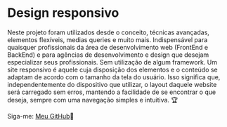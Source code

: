 # Design responsivo

Neste projeto foram utilizados desde o conceito, técnicas avançadas, elementos flexíveis, medias queries e muito mais. Indispensável para quaisquer profissionais da área de desenvolvimento web (FrontEnd e BackEnd) e para agências de desenvolvimento e design que desejam especializar seus profissionais. Sem utilização de algum framework. Um site responsivo é aquele cuja disposição dos elementos e o conteúdo se adaptam de acordo com o tamanho da tela do usuário. Isso significa que, independentemente do dispositivo que utilizar, o layout daquele website será carregado sem erros, mantendo a facilidade de se encontrar o que deseja, sempre com uma navegação simples e intuitiva. :trophy:
 
Siga-me: [Meu GitHub](https://github.com/SobrinhoSergio):blue_heart:


